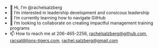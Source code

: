 - 👋 Hi, I’m @rachelsalzberg
- 👀 I’m interested in leadership development and consicous leadership
- 🌱 I’m currently learning how to navigate GitHub
- 💞️ I’m looking to collaborate on creating impactful management training programs
- 📫 How to reach me at 206-465-2256, rachelsalzberg@github.com, racsal@lions-tigers.com, rachel.salzberg@gmail.com

<!---
rachelsalzberg/rachelsalzberg is a ✨ special ✨ repository because its `README.md` (this file) appears on your GitHub profile.
You can click the Preview link to take a look at your changes.
--->
